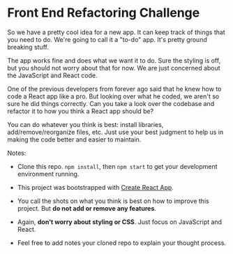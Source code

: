 
# Front End Refactoring Challenge


So we have a pretty cool idea for a new app.  It can keep track of things that you need to do.
We're going to call it a "to-do" app.  It's pretty ground breaking stuff.

The app works fine and does what we want it to do. Sure the styling is off, but
you should not worry about that for now.  We are just concerned about the JavaScript and React code.

One of the previous developers from forever ago said that he knew how to code a
React app like a pro.  But looking over what he coded, we aren't so sure
he did things correctly.  Can you take a look over the codebase and refactor
it to how you think a React app should be?

You can do whatever you think is best:
install libraries, add/remove/reorganize files, etc. 
Just use your best judgment to help us in making the code better and easier to maintain.

Notes:
- Clone this repo.  `npm install`, then `npm start` to get your development environment running.

- This project was bootstrapped with [Create React App](https://github.com/facebookincubator/create-react-app).

- You call the shots on what you think is best on how to improve this project.  But **do not add or remove any features**.

- Again, **don't worry about styling or CSS**. Just focus on JavaScript and React.

- Feel free to add notes your cloned repo to explain your thought process.
